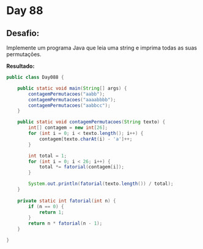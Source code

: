 # Day 88

## Desafio:

Implemente um programa Java que leia uma string e imprima todas as suas permutações.

**Resultado:**

```java
public class Day088 {

    public static void main(String[] args) {
        contagemPermutacoes("aabb");
        contagemPermutacoes("aaaabbbb");
        contagemPermutacoes("aabbcc");
    }

    public static void contagemPermutacoes(String texto) {
        int[] contagem = new int[26];
        for (int i = 0; i < texto.length(); i++) {
            contagem[texto.charAt(i) - 'a']++;
        }

        int total = 1;
        for (int i = 0; i < 26; i++) {
            total *= fatorial(contagem[i]);
        }

        System.out.println(fatorial(texto.length()) / total);
    }
    
    private static int fatorial(int n) {
        if (n == 0) {
            return 1;
        }
        return n * fatorial(n - 1);
    }

}

